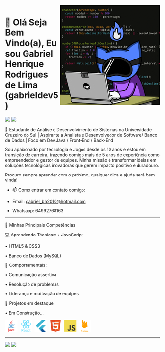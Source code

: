 <img src = "Code Hacking GIF by Pizza Ninjas.gif" width = "325px" align = "right">


# 👋 Olá Seja Bem Vindo(a), Eu sou Gabriel Henrique Rodrigues de Lima (gabrieldev5)

 <div> 
  <a href="https://www.linkedin.com/in/gabriel-henrique-rodrigues-de-lima-80900637a/" target="_blank"><img src="https://img.shields.io/badge/-LinkedIn-%230077B5?style=for-the-badge&logo=linkedin&logoColor=white" target="_blank"></a> 
   <a href="https://www.instagram.com/gabriiel.lm?igsh=N3N2ZzF0MGJxc2R3&utm_source=qr" target="_blank"><img src="https://img.shields.io/badge/-Instagram-%23E4405F?style=for-the-badge&logo=instagram&logoColor=white" target="_blank"></a>
</div>



🎯 Estudante de Análise e Desenvolvimento de Sistemas na Universidade Cruzeiro do Sul | Aspirante a Analista e Desenvolvedor de Software/ Banco de Dados | Foco em Dev.Java / Front-End / Back-End

Sou apaixonado por tecnologia e Jogos desde os 10 anos e estou em transição de carreira, trazendo comigo mais de 5 anos de experiência como empreendedor e gestor de equipes. Minha missão é transformar ideias em soluções tecnológicas inovadoras que gerem impacto positivo e duradouro.

Procuro sempre aprender com o próximo, qualquer dica e ajuda será bem vinda!

- 📫 Como entrar em contato comigo:

- Email: gabriel_bh2010@hotmail.com

- Whatsapp: 64992768163

---

 🚀 Minhas Principais Competências

💻 Aprendendo Técnicas:
•	JavaScript
 
•	HTML5 & CSS3
 
•	Banco de Dados (MySQL)

🧠 Comportamentais:

•	Comunicação assertiva

•	Resolução de problemas

•	Liderança e motivação de equipes



📌 Projetos em destaque
	
   •	Em Construção...


   <div>
  <img src="https://github.com/devicons/devicon/blob/master/icons/java/java-original-wordmark.svg" title="Java" alt="Java" width="40" height="40"/>&nbsp;
  <img src="https://github.com/devicons/devicon/blob/master/icons/react/react-original-wordmark.svg" title="React" alt="React" width="40" height="40"/>&nbsp;
  <img src="https://github.com/devicons/devicon/blob/master/icons/flutter/flutter-original.svg" title="Flutter" alt="Flutter" width="40" height="40"/>&nbsp;
  <img src="https://github.com/devicons/devicon/blob/master/icons/html5/html5-original.svg" title="HTML5" alt="HTML" width="40" height="40"/>&nbsp;
  <img src="https://github.com/devicons/devicon/blob/master/icons/javascript/javascript-original.svg" title="JavaScript" alt="JavaScript" width="40" height="40"/>&nbsp;
  <img src="https://github.com/devicons/devicon/blob/master/icons/firebase/firebase-plain-wordmark.svg" title="Firebase" alt="Firebase" width="40" height="40"/>&nbsp;
</div>

---


<div align = "left">
<img height = "200em" src="https://github-readme-stats.vercel.app/api/top-langs/?username=is&show_icons=true&theme=bear&count_private=true"/>
<img height = "200em" src="https://github-readme-stats.vercel.app/api?username=gabrieldev5&show_icons=true&show_icons=true&theme=bear&count_private=true" />
</div>



       
       


       
       
       
 
    
	

